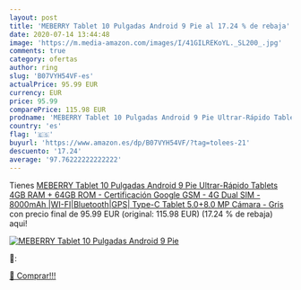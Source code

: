 ```yaml
---
layout: post
title: 'MEBERRY Tablet 10 Pulgadas Android 9 Pie al 17.24 % de rebaja'
date: 2020-07-14 13:44:48
image: 'https://m.media-amazon.com/images/I/41GILREKoYL._SL200_.jpg'
comments: true
category: ofertas
author: ring
slug: 'B07VYH54VF-es'
actualPrice: 95.99 EUR
currency: EUR
price: 95.99
comparePrice: 115.98 EUR
prodname: 'MEBERRY Tablet 10 Pulgadas Android 9 Pie Ultrar-Rápido Tablets 4GB RAM + 64GB ROM - Certificación Google GSM - 4G Dual SIM - 8000mAh |WI-FI|Bluetooth|GPS| Type-C Tablet  5.0+8.0 MP Cámara  - Gris'
country: 'es'
flag: '🇪🇸'
buyurl: 'https://www.amazon.es/dp/B07VYH54VF/?tag=tolees-21'
descuento: '17.24'
average: '97.76222222222222'
---
```


Tienes [MEBERRY Tablet 10 Pulgadas Android 9 Pie Ultrar-Rápido Tablets 4GB RAM + 64GB ROM - Certificación Google GSM - 4G Dual SIM - 8000mAh |WI-FI|Bluetooth|GPS| Type-C Tablet  5.0+8.0 MP Cámara  - Gris](https://www.amazon.es/dp/B07VYH54VF/?tag=tolees-21) con precio final de  95.99 EUR (original: 115.98 EUR) (17.24 %  de rebaja) aqui!

[![MEBERRY Tablet 10 Pulgadas Android 9 Pie](https://m.media-amazon.com/images/I/41GILREKoYL._SL200_.jpg)](https://www.amazon.es/dp/B07VYH54VF/?tag=tolees-21)

🔎:


[🛒 Comprar!!!](https://www.amazon.es/dp/B07VYH54VF/?tag=tolees-21)
